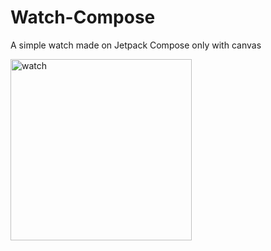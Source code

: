 # Watch-Compose

A simple watch made on Jetpack Compose only with canvas

<img width="290" alt="watch" src="https://user-images.githubusercontent.com/47061341/190724863-a9398e3f-4a51-406f-9086-979836d422cf.png">

